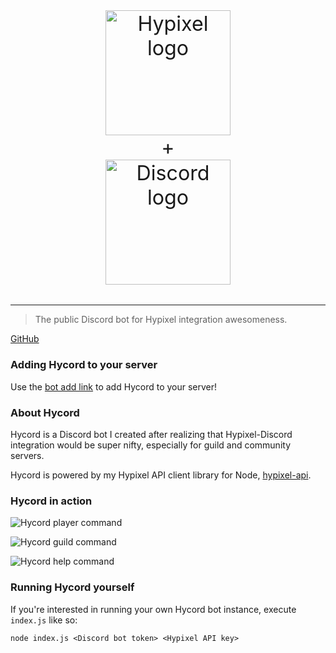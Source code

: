 <p align="center" style="text-align: center; font-size: 2.3em">
	<img src="https://api.hypixel.net/assets/images/logo.png" width="200" alt="Hypixel logo"/>
	<br />
	+
	<br />
	<img src="https://upload.wikimedia.org/wikipedia/en/b/b7/Discord_logo_svg.svg" width="200" alt="Discord logo"/>
</p>

---

> The public Discord bot for Hypixel integration awesomeness.

[GitHub](https://github.com/ethanent/hycord)

### Adding Hycord to your server

Use the [bot add link](https://discordapp.com/oauth2/authorize?client_id=381633622148513802&scope=bot&permissions=104008769) to add Hycord to your server!

### About Hycord

Hycord is a Discord bot I created after realizing that Hypixel-Discord integration would be super nifty, especially for guild and community servers.

Hycord is powered by my Hypixel API client library for Node, [hypixel-api](https://github.com/ethanent/hypixel-api).

### Hycord in action

![Hycord player command](https://i.imgur.com/a1h0Jju.png)

![Hycord guild command](https://i.imgur.com/AgbvXTt.png)

![Hycord help command](https://i.imgur.com/c1maZrZ.png)

### Running Hycord yourself

If you're interested in running your own Hycord bot instance, execute `index.js` like so:

```shell
node index.js <Discord bot token> <Hypixel API key>
```